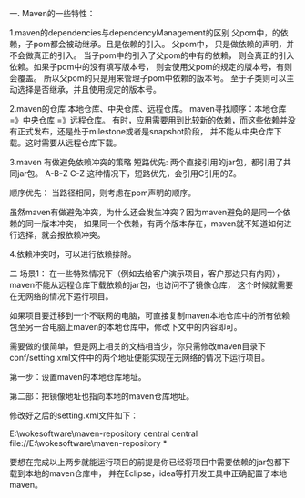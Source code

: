 一. Maven的一些特性：

1.maven的dependencies与dependencyManagement的区别
父pom中，<dependencies>的依赖，子pom都会被动继承。且是依赖的引入。
父pom中，<dependencyManagement> 只是做依赖的声明，并不会做真正的引入。
当子pom中的<dependencies>引入了父pom的<dependencyManagement>中有的依赖，
则会真正的引入依赖。如果子pom中的<dependencies>没有填写版本号，
则会使用父pom的<dependencyManagement>规定的版本号，有则会覆盖。
所以父pom的<dependencyManagement>只是用来管理子pom中依赖的版本号。
至于子类则可以主动选择是否继承，并且使用规定的版本号。

2.maven的仓库
本地仓库、中央仓库、远程仓库。
maven寻找顺序：本地仓库 =》中央仓库 =》远程仓库。
有时，应用需要用到比较新的依赖，而这些依赖并没有正式发布，还是处于milestone或者是snapshot阶段，
并不能从中央仓库下载。这时需要从远程仓库下载。

3.maven 有做避免依赖冲突的策略
短路优先:
两个直接引用的jar包，都引用了共同jar包。
A-B-Z
C-Z
这种情况下，短路优先，会引用C引用的Z。

顺序优先：
当路径相同，则考虑在pom声明的顺序。

虽然maven有做避免冲突，为什么还会发生冲突？因为maven避免的是同一个依赖的同一版本冲突，
如果同一个依赖，有两个版本存在，maven就不知道如何进行选择，就会报依赖冲突。

4.依赖冲突时，可以进行依赖排除。


二 场景1：
在一些特殊情况下（例如去给客户演示项目，客户那边只有内网），maven不能从远程仓库下载依赖的jar包，也访问不了镜像仓库，
这个时候就需要在无网络的情况下运行项目。

如果项目要迁移到一个不联网的电脑，可直接复制maven本地仓库中的所有依赖包至另一台电脑上maven的本地仓库中，修改下文中的内容即可。

需要做的很简单，但是网上相关的文档相当少，你只需修改maven目录下conf/setting.xml文件中的两个地址便能实现在无网络的情况下运行项目。

第一步：设置maven的本地仓库地址。

第二部：把镜像地址也指向本地的maven仓库地址。

修改好之后的setting.xml文件如下：

<?xml version="1.0" encoding="UTF-8"?>
<settings xmlns="http://maven.apache.org/SETTINGS/1.0.0" xmlns:xsi="http://www.w3.org/2001/XMLSchema-instance" xsi:schemaLocation="http://maven.apache.org/SETTINGS/1.0.0 http://maven.apache.org/xsd/settings-1.0.0.xsd">
	<!-- 本地仓库地址 -->
	  <localRepository>E:\wokesoftware\maven-repository</localRepository>
      <mirrors>
         <mirror>
                <id>central</id>
                <name>central</name>
                <!-- 将镜像地址设置为本地maven地址 -->
                <url>file://E:\wokesoftware\maven-repository</url>
                <mirrorOf>*</mirrorOf>
            </mirror>
      </mirrors>
</settings>

要想在完成以上两步就能运行项目的前提是你已经将项目中需要依赖的jar包都下载到本地的maven仓库中，
并在Eclipse，idea等打开发工具中正确配置了本地maven。
